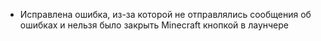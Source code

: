 - Исправлена ошибка, из-за которой не отправлялись сообщения об ошибках и нельзя было закрыть Minecraft кнопкой в лаунчере

